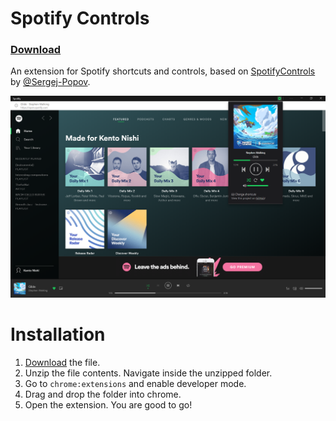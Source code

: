 # Spotify Controls
### [Download](https://github.com/KentoNishi/Spotify-Controls/archive/master.zip)
An extension for Spotify shortcuts and controls, based on [SpotifyControls](https://github.com/Sergej-Popov/SpotifyControls) by [@Sergej-Popov](https://github.com/Sergej-Popov).

![Screeenshot](images/screenshot.png)

# Installation
1. [Download](https://github.com/KentoNishi/Spotify-Controls/archive/master.zip) the file.
2. Unzip the file contents. Navigate inside the unzipped folder.
3. Go to ``chrome:extensions`` and enable developer mode.
3. Drag and drop the folder into chrome.
4. Open the extension. You are good to go!